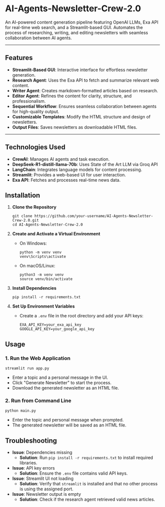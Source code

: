 # AI-Agents-Newsletter-Crew-2.0

An AI-powered content generation pipeline featuring OpenAI LLMs, Exa API for real-time web search, and a Streamlit-based GUI. Automates the process of researching, writing, and editing newsletters with seamless collaboration between AI agents.

---

## Features
- **Streamlit-Based GUI**: Interactive interface for effortless newsletter generation.
- **Research Agent**: Uses the Exa API to fetch and summarize relevant web content.
- **Writer Agent**: Creates markdown-formatted articles based on research.
- **Editor Agent**: Refines the content for clarity, structure, and professionalism.
- **Sequential Workflow**: Ensures seamless collaboration between agents for high-quality output.
- **Customizable Templates**: Modify the HTML structure and design of newsletters.
- **Output Files**: Saves newsletters as downloadable HTML files.

---

## Technologies Used
- **CrewAI**: Manages AI agents and task execution.
- **DeepSeek-R1-distill-llama-70b**: Uses State of the Art LLM via Groq API
- **LangChain**: Integrates language models for content processing.
- **Streamlit**: Provides a web-based UI for user interaction.
- **Exa API**: Fetches and processes real-time news data.

## Installation
1. **Clone the Repository**  
   ```
   git clone https://github.com/your-username/AI-Agents-Newsletter-Crew-2.0.git
   cd AI-Agents-Newsletter-Crew-2.0
   ```

2. **Create and Activate a Virtual Environment**  
   - On Windows:  
     ```
     python -m venv venv
     venv\Scripts\activate
     ```
   - On macOS/Linux:  
     ```
     python3 -m venv venv
     source venv/bin/activate
     ```

3. **Install Dependencies**  
   ```
   pip install -r requirements.txt
   ```

4. **Set Up Environment Variables**  
   - Create a `.env` file in the root directory and add your API keys:
     ```
     EXA_API_KEY=your_exa_api_key
     GOOGLE_API_KEY=your_google_api_key
     ```

## Usage
### 1. Run the Web Application
   ```
   streamlit run app.py
   ```
   - Enter a topic and a personal message in the UI.
   - Click "Generate Newsletter" to start the process.
   - Download the generated newsletter as an HTML file.

### 2. Run from Command Line
   ```
   python main.py
   ```
   - Enter the topic and personal message when prompted.
   - The generated newsletter will be saved as an HTML file.

## Troubleshooting
- **Issue**: Dependencies missing  
  - **Solution**: Run `pip install -r requirements.txt` to install required libraries.
- **Issue**: API key errors  
  - **Solution**: Ensure the `.env` file contains valid API keys.
- **Issue**: Streamlit UI not loading  
  - **Solution**: Verify that `streamlit` is installed and that no other process is using the assigned port.
- **Issue**: Newsletter output is empty  
  - **Solution**: Check if the research agent retrieved valid news articles.
